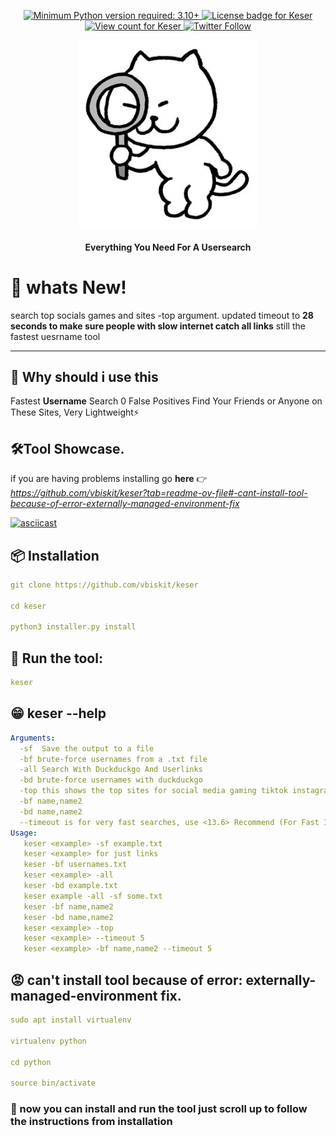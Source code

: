 <p align="center">
  <a href="https://github.com/vbiskit/keser">
    <img alt="Minimum Python version required: 3.10+" src="https://img.shields.io/badge/Python-3.10%2B-brightgreen?style=flat-square" />
  </a>
  <a href="https://github.com/vbiskit/keser/blob/main/LICENSE">
    <img alt="License badge for Keser" src="https://img.shields.io/github/license/vbiskit/keser?style=flat-square" />
  </a>
  <a href="https://github.com/vbiskit/keser">
    <img alt="View count for Keser" src="https://komarev.com/ghpvc/?username=vbiskit&color=brightgreen&label=views&style=flat-square" />
  </a>
  <a href="https://twitter.com/sillybiskit">
    <img alt="Twitter Follow" src="https://img.shields.io/badge/Twitter-sillybiskit-FF5733?style=flat-square&logo=twitter&logoColor=white" />
  </a>
</p>
<p align="center">
    <img src="https://raw.githubusercontent.com/vbiskit/keser/main/Images/cat.jpeg" height="300"/>
</p>
<p align="center">
    <h4 align="center">Everything You Need For A Usersearch</h4>
</p>

# 🔭 whats New! 
search top socials games and sites -top argument. updated timeout to **28 seconds to make sure people with slow internet catch all links** still the fastest uesrname tool

------------------------------------------------
## 🤔 Why should i use this
Fastest **Username** Search 0 False Positives Find Your Friends or Anyone on These Sites, Very Lightweight⚡


## 🛠️Tool Showcase.  
if you are having problems installing go **here**
👉 *https://github.com/vbiskit/keser?tab=readme-ov-file#-cant-install-tool-because-of-error-externally-managed-environment-fix*

<a href="https://asciinema.org/a/QT4BlnwpZMOHnn6L8y5O8m5BO">
<img src="https://asciinema.org/a/QT4BlnwpZMOHnn6L8y5O8m5BO.svg" alt="asciicast" width="1280">
</a>

## 📦 Installation
```yaml
git clone https://github.com/vbiskit/keser

cd keser

python3 installer.py install
```
## 🚀 Run the tool:
```yaml
keser
```
## 😁 keser --help
```yaml
Arguments:
  -sf  Save the output to a file
  -bf brute-force usernames from a .txt file
  -all Search With Duckduckgo And Userlinks
  -bd brute-force usernames with duckduckgo
  -top this shows the top sites for social media gaming tiktok instagram fortnite etc. 
  -bf name,name2
  -bd name,name2
  --timeout is for very fast searches, use <13.6> Recommend (For Fast Internets Only) don't use timeout if you have slow internet the default is enough for people with slow wifi.
Usage:
   keser <example> -sf example.txt
   keser <example> for just links
   keser -bf usernames.txt
   keser <example> -all
   keser -bd example.txt
   keser example -all -sf some.txt
   keser -bf name,name2
   keser -bd name,name2
   keser <example> -top
   keser <example> --timeout 5
   keser <example> -bf name,name2 --timeout 5
```

## 😡 can't install tool because of error: externally-managed-environment fix.
```yaml
sudo apt install virtualenv

virtualenv python

cd python

source bin/activate
```
### 👋 now you can install and run the tool just scroll up to follow the instructions from installation
